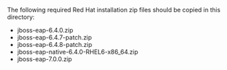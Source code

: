 The following required Red Hat installation zip files should be copied in this directory:

* jboss-eap-6.4.0.zip
* jboss-eap-6.4.7-patch.zip
* jboss-eap-6.4.8-patch.zip
* jboss-eap-native-6.4.0-RHEL6-x86_64.zip
* jboss-eap-7.0.0.zip
